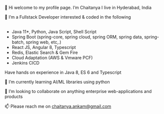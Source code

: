 👋 Hi welcome to my profile page. I’m Chaitanya I live in Hyderabad, India

👀 I’m a Fullstack Developer interested & coded in the following <br/><br/>
  * Java 11*, Python, Java Script, Shell Script
  * Spring Boot (spring-core, spring cloud, spring ORM, spring data, spring-batch, spring web, etc,.)
  * React JS, Angular 8, Typescript
  * Redis, Elastic Search & Gem Fire
  * Cloud Adaptation (AWS & Vmware PCF)
  * Jenkins CICD

Have hands on experience in Java 8, ES 6 and Typescript

🌱 I’m currently learning AI/ML libraries using python

💞️ I’m looking to collaborate on anything enterprise web-applications and products

📫 Please reach me on chaitanya.ankam@gmail.com

<!---
Chaitanya199102/Chaitanya199102 is a ✨ special ✨ repository because its `README.md` (this file) appears on your GitHub profile.
You can click the Preview link to take a look at your changes.
--->
